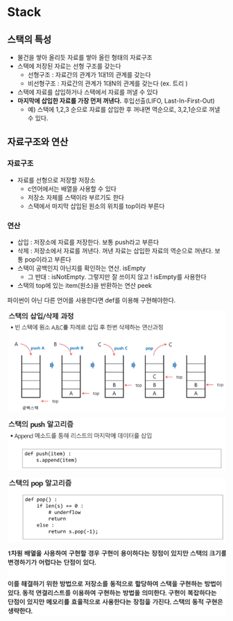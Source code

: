 # Stack

## 스택의 특성

- 물건을 쌓아 올리듯 자료를 쌓아 올린 형태의 자료구조
- 스택에 저장된 자료는 선형 구조를 갖는다
  - 선형구조 : 자료간의 관계가 1대1의 관계를 갖는다
  - 비선형구조 : 자료간의 관계가 1대N의 관계를 갖는다 (ex. 트리
    )
- 스택에 자료를 삽입하거나 스택에서 자료를 꺼낼 수 있다
- **마지막에 삽입한 자료를 가장 먼저 꺼낸다.** 후입선출(LIFO, Last-In-First-Out)
  - 예) 스택에 1,2,3 순으로 자료를 삽입한 후 꺼내면 역순으로, 3,2,1순으로 꺼낼 수 있다.



## 자료구조와 연산

### 자료구조

- 자료를 선형으로 저장할 저장소
  - c언어에서는 배열을 사용할 수 있다
  - 저장소 자체를 스택이라 부르기도 한다
  - 스택에서 마지막 삽입된 원소의 위치를 top이라 부른다



### 연산

- 삽입 : 저장소에 자료를 저장한다. 보통 push라고 부른다
- 삭제 : 저장소에서 자료를 꺼낸다. 꺼낸 자료는 삽입한 자료의 역순으로 꺼낸다. 보통 pop이라고 부른다
- 스택이 공백인지 아닌지를 확인하는 연산. isEmpty
  - 그 반대 : isNotEmpty. 그렇지만 잘 쓰이지 않고 ! isEmpty를 사용한다
- 스택의 top에 있는 item(원소)을 반환하는 연산 peek

파이썬이 아닌 다른 언어를 사용한다면 def를 이용해 구현해야한다.



![image-20210818090910087](photo/image-20210818090910087.png)

![image-20210818091928926](photo/image-20210818091928926.png)

![image-20210818091939838](photo/image-20210818091939838.png)

![image-20210818092648658](photo/image-20210818092648658.png)

